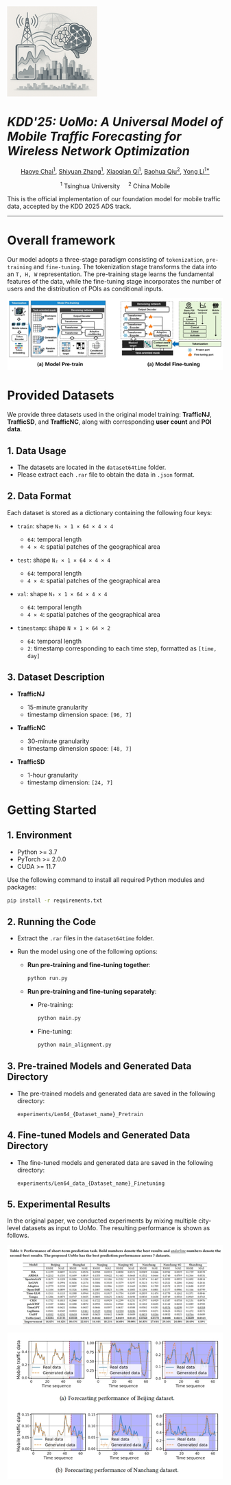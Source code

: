<img src="./images/label.png" width="210px">




# *KDD'25: UoMo: A Universal Model of Mobile Traffic Forecasting for Wireless Network Optimization*


<p align="center">
  <a href="#">Haoye Chai<sup>1</sup></a>,
  <a href="#">Shiyuan Zhang<sup>1</sup></a>,
  <a href="#">Xiaoqian Qi<sup>1</sup></a>,
  <a href="#">Baohua Qiu<sup>2</sup></a>,
  <a href="#">Yong Li<sup>1*</sup></a>
</p>

<p align="center">
  <sup>1</sup> Tsinghua University &nbsp; &nbsp;
  <sup>2</sup> China Mobile
</p>



This is the official implementation of our foundation model for mobile traffic data, accepted by the KDD 2025 ADS track.

---

# Overall framework

Our model adopts a three-stage paradigm consisting of <code>tokenization</code>,  <code>pre-training</code> and <code>fine-tuning</code>. The tokenization stage transforms the data into an <code>T, H, W</code> representation. The pre-training stage learns the fundamental features of the data, while the fine-tuning stage incorporates the number of users and the distribution of POIs as conditional inputs.

<img src="./images/workflow.png">

# Provided Datasets

We provide three datasets used in the original model training: **TrafficNJ**, **TrafficSD**, and **TrafficNC**, along with corresponding **user count** and **POI data**.

## 1. Data Usage

- The datasets are located in the `dataset64time` folder.
- Please extract each `.rar` file to obtain the data in `.json` format.

## 2. Data Format

Each dataset is stored as a dictionary containing the following four keys:

- `train`: shape `N₁ × 1 × 64 × 4 × 4`  
  - `64`: temporal length  
  - `4 × 4`: spatial patches of the geographical area  

- `test`: shape `N₂ × 1 × 64 × 4 × 4`  
  - `64`: temporal length  
  - `4 × 4`: spatial patches of the geographical area  

- `val`: shape `N₃ × 1 × 64 × 4 × 4`  
  - `64`: temporal length  
  - `4 × 4`: spatial patches of the geographical area  

- `timestamp`: shape `N × 1 × 64 × 2`  
  - `64`: temporal length  
  - `2`: timestamp corresponding to each time step, formatted as `[time, day]`

## 3. Dataset Description

- **TrafficNJ**  
  - 15-minute granularity  
  - timestamp dimension space: `[96, 7]`

- **TrafficNC**  
  - 30-minute granularity  
  - timestamp dimension space: `[48, 7]`

- **TrafficSD**  
  - 1-hour granularity  
  - timestamp dimension: `[24, 7]`

# Getting Started

## 1. Environment

- Python >= 3.7  
- PyTorch >= 2.0.0  
- CUDA >= 11.7  

Use the following command to install all required Python modules and packages:

```bash
pip install -r requirements.txt
 ```

## 2. Running the Code

- Extract the `.rar` files in the `dataset64time` folder.

- Run the model using one of the following options:

    - **Run pre-training and fine-tuning together**:

        ```bash
        python run.py
        ```

    - **Run pre-training and fine-tuning separately**:

        - Pre-training:

            ```bash
            python main.py
            ```

        - Fine-tuning:

            ```bash
            python main_alignment.py
            ```

## 3. Pre-trained Models and Generated Data Directory

- The pre-trained models and generated data are saved in the following directory:

    ```
    experiments/Len64_{Dataset_name}_Pretrain
    ```

## 4. Fine-tuned Models and Generated Data Directory

- The fine-tuned models and generated data are saved in the following directory:

    ```
    experiments/Len64_data_{Dataset_name}_Finetuning
    ```


## 5. Experimental Results

In the original paper, we conducted experiments by mixing multiple city-level datasets as input to UoMo. The resulting performance is shown as follows.

<img src="./images/res1.png">

<p align="center">
  <img src="./images/res2.png">
</p>

